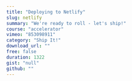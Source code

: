 ```yaml
---
title: "Deploying to Netlify"
slug: netlify
summary: "We're ready to roll - let's ship!"
course: "accelerator"
vimeo: "853098911"
category: "Ship It!"
download_url: ""
free: false
duration: 1322
gist: "null"
github: ""
---
```



